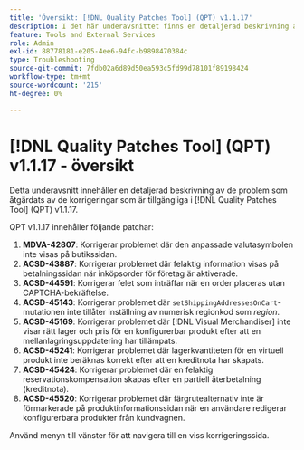 ```yaml
---
title: 'Översikt: [!DNL Quality Patches Tool] (QPT) v1.1.17'
description: I det här underavsnittet finns en detaljerad beskrivning av de problem som åtgärdats av de korrigeringar som finns i  [!DNL Quality Patches Tool] (QPT) v1.1.17.
feature: Tools and External Services
role: Admin
exl-id: 88778181-e205-4ee6-94fc-b9898470384c
type: Troubleshooting
source-git-commit: 7fdb02a6d89d50ea593c5fd99d78101f89198424
workflow-type: tm+mt
source-wordcount: '215'
ht-degree: 0%

---
```


# [!DNL Quality Patches Tool] (QPT) v1.1.17 - översikt

Detta underavsnitt innehåller en detaljerad beskrivning av de problem som åtgärdats av de korrigeringar som är tillgängliga i [!DNL Quality Patches Tool] (QPT) v1.1.17.

QPT v1.1.17 innehåller följande patchar:

1. **MDVA-42807**: Korrigerar problemet där den anpassade valutasymbolen inte visas på butikssidan.
1. **ACSD-43887**: Korrigerar problemet där felaktig information visas på betalningssidan när inköpsorder för företag är aktiverade.
1. **ACSD-44591**: Korrigerar felet som inträffar när en order placeras utan CAPTCHA-bekräftelse.
1. **ACSD-45143**: Korrigerar problemet där `setShippingAddressesOnCart`-mutationen inte tillåter inställning av numerisk regionkod som *region*.
1. **ACSD-45169**: Korrigerar problemet där [!DNL Visual Merchandiser] inte visar rätt lager och pris för en konfigurerbar produkt efter att en mellanlagringsuppdatering har tillämpats.
1. **ACSD-45241**: Korrigerar problemet där lagerkvantiteten för en virtuell produkt inte beräknas korrekt efter att en kreditnota har skapats.
1. **ACSD-45424**: Korrigerar problemet där en felaktig reservationskompensation skapas efter en partiell återbetalning (kreditnota).
1. **ACSD-45520**: Korrigerar problemet där färgrutealternativ inte är förmarkerade på produktinformationssidan när en användare redigerar konfigurerbara produkter från kundvagnen.

Använd menyn till vänster för att navigera till en viss korrigeringssida.
